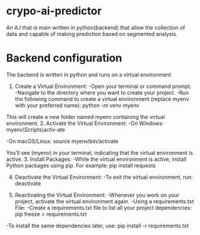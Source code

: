 # crypo-ai-predictor
An A.I that is main written in python(backend) that allow the collection of data and capable of making prediction based on segmented analysis.


# Backend configuration
The backend is written in python and runs on a virtual environment
1. Create a Virtual Environment:
-Open your terminal or command prompt.
-Navigate to the directory where you want to create your project.
-Run the following command to create a virtual environment (replace myenv with your preferred name):
    python -m venv myenv

This will create a new folder named myenv containing the virtual environment.
2. Activate the Virtual Environment:
-On Windows:
    myenv\Scripts\activ-ate

-On macOS/Linux:
    source myenv/bin/activate

You’ll see (myenv) in your terminal, indicating that the virtual environment is active.
3. Install Packages:
-While the virtual environment is active, install Python packages using pip. For example:
    pip install requests

4. Deactivate the Virtual Environment:
-To exit the virtual environment, run:
    deactivate

5. Reactivating the Virtual Environment:
-Whenever you work on your project, activate the virtual environment again.
-Using a requirements.txt File:
-Create a requirements.txt file to list all your project dependencies:
    pip freeze > requirements.txt

-To install the same dependencies later, use:
    pip install -r requirements.txt